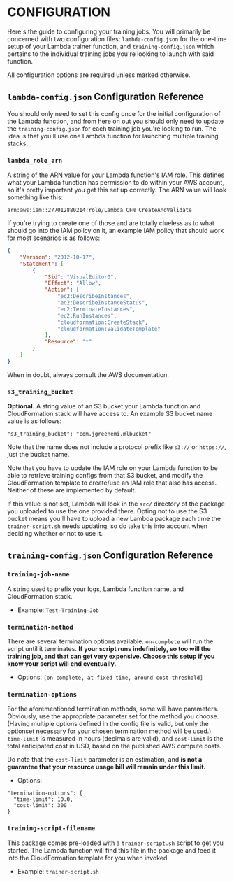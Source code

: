# CONFIGURATION #

Here's the guide to configuring your training jobs. You will primarily be concerned with two configuration files: `lambda-config.json` for the one-time setup of your Lambda trainer function, and `training-config.json` which pertains to the individual training jobs you're looking to launch with said function.

All configuration options are required unless marked otherwise. 

## `lambda-config.json` Configuration Reference ##

You should only need to set this config once for the initial configuration of the Lambda function, and from here on out you should only need to update the `training-config.json` for each training job you're looking to run. The idea is that you'll use one Lambda function for launching multiple training stacks. 

### `lambda_role_arn` ###

A string of the ARN value for your Lambda function's IAM role. This defines what your Lambda function has permission to do within your AWS account, so it's pretty important you get this set up correctly. The ARN value will look something like this:

`arn:aws:iam::277012880214:role/Lambda_CFN_CreateAndValidate`

If you're trying to create one of those and are totally clueless as to what should go into the IAM policy on it, an example IAM policy that should work for most scenarios is as follows:

```json
{
    "Version": "2012-10-17",
    "Statement": [
        {
            "Sid": "VisualEditor0",
            "Effect": "Allow",
            "Action": [
                "ec2:DescribeInstances",
                "ec2:DescribeInstanceStatus",
                "ec2:TerminateInstances",
                "ec2:RunInstances",
                "cloudformation:CreateStack",
                "cloudformation:ValidateTemplate"
            ],
            "Resource": "*"
        }
    ]
}
```

When in doubt, always consult the AWS documentation.

### `s3_training_bucket` ###

**Optional.** A string value of an S3 bucket your Lambda function and CloudFormation stack will have access to. An example S3 bucket name value is as follows:

`"s3_training_bucket": "com.jgreenemi.mlbucket"`

Note that the name does not include a protocol prefix like `s3://` or `https://`, just the bucket name. 

Note that you have to update the IAM role on your Lambda function to be able to retrieve training configs from that S3 bucket, and modify the CloudFormation template to create/use an IAM role that also has access. Neither of these are implemented by default. 

If this value is not set, Lambda will look in the `src/` directory of the package you uploaded to use the one provided there. Opting not to use the S3 bucket means you'll have to upload a new Lambda package each time the `trainer-script.sh` needs updating, so do take this into account when deciding whether or not to use it.

## `training-config.json` Configuration Reference ##

### `training-job-name` ###

A string used to prefix your logs, Lambda function name, and CloudFormation stack.

* Example: `Test-Training-Job`

### `termination-method` ###

There are several termination options available. `on-complete` will run the script until it terminates. **If your script runs indefinitely, so too will the training job, and that can get very expensive. Choose this setup if you know your script will end eventually.** 

* Options: `[on-complete, at-fixed-time, around-cost-threshold]`

### `termination-options` ###

For the aforementioned termination methods, some will have parameters. Obviously, use the appropriate parameter set for the method you choose. (Having multiple options defined in the config file is valid, but only the optionset necessary for your chosen termination method will be used.) `time-limit` is measured in hours (decimals are valid), and `cost-limit` is the total anticipated cost in USD, based on the published AWS compute costs.

Do note that the `cost-limit` parameter is an estimation, and **is not a guarantee that your resource usage bill will remain under this limit.** 

* Options: 
```
"termination-options": {
  "time-limit": 10.0,
  "cost-limit": 300
}
``` 

### `training-script-filename` ###

This package comes pre-loaded with a `trainer-script.sh` script to get you started. The Lambda function will find this file in the package and feed it into the CloudFormation template for you when invoked. 

* Example: `trainer-script.sh`
